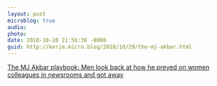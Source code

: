 ```yaml
---
layout: post
microblog: true
audio: 
photo: 
date: 2018-10-28 21:56:38 -0800
guid: http://kerim.micro.blog/2018/10/29/the-mj-akbar.html
---
```

[The MJ Akbar playbook: Men look back at how he preyed on women colleagues in newsrooms and got away](https://scroll.in/article/898873/the-mj-akbar-playbook-male-colleagues-look-back-at-how-he-preyed-on-women-in-newsrooms-and-got-away)
